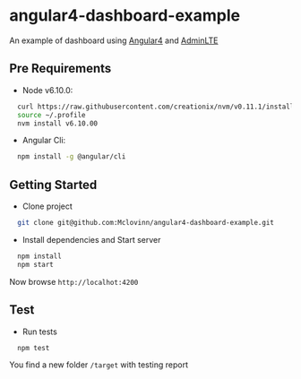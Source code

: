 # angular4-dashboard-example
An example of dashboard using [Angular4](https://angular.io/) and [AdminLTE](https://github.com/almasaeed2010/AdminLTE)
## Pre Requirements
* Node v6.10.0:

```sh
  curl https://raw.githubusercontent.com/creationix/nvm/v0.11.1/install.sh | bash
  source ~/.profile
  nvm install v6.10.00

```
* Angular Cli:

```sh
  npm install -g @angular/cli
```

## Getting Started
* Clone project

```sh
  git clone git@github.com:Mclovinn/angular4-dashboard-example.git
```

* Install dependencies and Start server

```sh
  npm install
  npm start
```

Now browse `http://localhot:4200`

## Test
* Run tests

```sh
  npm test
```
You find a new folder `/target` with testing report
